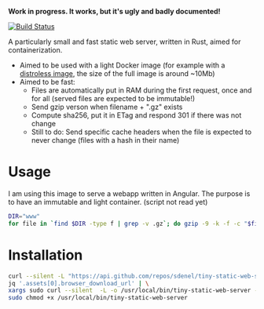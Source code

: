**Work in progress. It works, but it's ugly and badly documented!**

[![Build Status](https://travis-ci.com/sdenel/tiny-static-web-server.svg?branch=master)](https://travis-ci.com/sdenel/tiny-static-web-server)

A particularly small and fast static web server, written in Rust, aimed for containerization.
* Aimed to be used with a light Docker image (for example with a [distroless image](https://github.com/GoogleContainerTools/distroless), the size of the full image is around ~10Mb)
* Aimed to be fast:
    * Files are automatically put in RAM during the first request, once and for all (served files are expected to be immutable!)
    * Send gzip verson when filename + ".gz" exists
    * Compute sha256, put it in ETag and respond 301 if there was not change
    * Still to do: Send specific cache headers when the file is expected to never change (files with a hash in their name)
    
# Usage
I am using this image to serve a webapp written in Angular. The purpose is to have an immutable and light container.
(script not read yet)
```bash
DIR="www"
for file in `find $DIR -type f | grep -v .gz`; do gzip -9 -k -f -c "$file" > "$file.gz"; done
```


# Installation
```bash
curl --silent -L "https://api.github.com/repos/sdenel/tiny-static-web-server/releases/latest" | \
jq '.assets[0].browser_download_url' | \
xargs sudo curl --silent  -L -o /usr/local/bin/tiny-static-web-server --url
sudo chmod +x /usr/local/bin/tiny-static-web-server
```